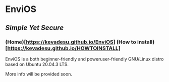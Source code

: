 # EnviOS
## _Simple Yet Secure_
### (Home)[https://kevadesu.github.io/EnviOS] (How to install)[https://kevadesu.github.io/HOWTOINSTALL]
EnviOS is a both beginner-friendly and poweruser-friendly GNU/Linux distro based on Ubuntu 20.04.3 LTS.

More info will be provided soon.
